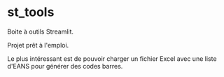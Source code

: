 # st_tools

Boite à outils Streamlit.

Projet prêt à l'emploi.

Le plus intéressant est de pouvoir charger un fichier Excel avec une liste d'EANS pour générer des codes barres.
